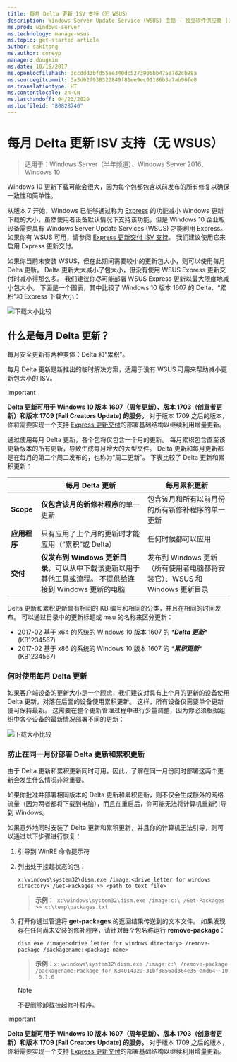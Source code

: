 ```yaml
---
title: 每月 Delta 更新 ISV 支持（无 WSUS）
description: Windows Server Update Service (WSUS) 主题 - 独立软件供应商 (ISV) 如何临时使用每月 Delta 更新而非 WSUS Express 更新交付来减小包大小
ms.prod: windows-server
ms.technology: manage-wsus
ms.topic: get-started article
author: sakitong
ms.author: coreyp
manager: dougkim
ms.date: 10/16/2017
ms.openlocfilehash: 3ccddd3bfd55ae340dc5273905bb475e7d2cb98a
ms.sourcegitcommit: 3a3d62f938322849f81ee9ec01186b3e7ab90fe0
ms.translationtype: HT
ms.contentlocale: zh-CN
ms.lasthandoff: 04/23/2020
ms.locfileid: "80828740"
---
```

# <a name="monthly-delta-update-isv-support-without-wsus"></a>每月 Delta 更新 ISV 支持（无 WSUS）

>适用于：Windows Server（半年频道）、Windows Server 2016、Windows 10

Windows 10 更新下载可能会很大，因为每个包都包含以前发布的所有修复以确保一致性和简单性。  

从版本 7 开始，Windows 已能够通过称为 [Express](https://technet.microsoft.com/library/cc708456(v=ws.10).aspx#Anchor_2) 的功能减小 Windows 更新下载的大小，虽然使用者设备默认情况下支持该功能，但是 Windows 10 企业版设备需要具有 Windows Server Update Services (WSUS) 才能利用 Express。 如果你有 WSUS 可用，请参阅 [Express 更新交付 ISV 支持](express-update-delivery-ISV-support.md)。 我们建议使用它来启用 Express 更新交付。 

如果你当前未安装 WSUS，但在此期间需要较小的更新包大小，则可以使用每月 Delta 更新。 Delta 更新大大减小了包大小，但没有使用 WSUS Express 更新交付时减小得那么多。 我们建议你尽可能部署 WSUS Express 更新以最大限度地减小包大小。 下面是一个图表，其中比较了 Windows 10 版本 1607 的 Delta、“累积”和 Express 下载大小：

![下载大小比较](../../media/express-update-delivery-isv-support/delta-1.png)

## <a name="what-is-monthly-delta-update"></a>什么是每月 Delta 更新？

每月安全更新有两种变体：Delta 和“累积”。

每月 Delta 更新是新推出的临时解决方案，适用于没有 WSUS 可用来帮助减小更新包大小的 ISV。

>[!IMPORTANT]
>**Delta 更新可用于 Windows 10 版本 1607（周年更新）、版本 1703（创意者更新）和版本 1709 (Fall Creators Update) 的服务。** 对于版本 1709 之后的版本，你将需要实现一个支持 [Express 更新交付](express-update-delivery-ISV-support.md)的部署基础结构以继续利用增量更新。

通过使用每月 Delta 更新，各个包将仅包含一个月的更新。 每月累积包含直至该更新版本的所有更新，导致生成每月增大的大型文件。 Delta 更新和每月更新都是在每月的第二个周二发布的，也称为“周二更新”。 下表比较了 Delta 更新和累积更新：

|                    | 每月 **Delta** 更新                                                                                                                                                                                                       | 每月**累积**更新                                                                                                                                                                                             |
|--------------------|--------------------------------------------------------------------------------------------------------------------------------------------------------------------------------------------------------------------------------|---------------------------------------------------------------------------------------------------------------------------------------------------------------------------------------------------------------------------|
| **Scope**          | **仅包含该月的新修补程序**的单一更新                                                                                                                                                                           | 包含该月和所有以前月份的所有新修补程序的单一更新                                                                                                                                                   |
| **应用程序**    | 只有应用了上个月的更新时才能应用（“累积”或 Delta）                                                                                                                                           | 任何时候都可以应用                                                                                                                                                                                                |
| **交付**       | **仅发布到 Windows 更新目录**，可以从中下载该更新以用于其他工具或流程。 不提供给连接到 Windows 更新的电脑                                                         | 发布到 Windows 更新（所有使用者电脑都将安装它）、WSUS 和 Windows 更新目录                                                                                                                |

Delta 更新和累积更新具有相同的 KB 编号和相同的分类，并且在相同的时间发布。 可以通过目录中的更新标题或 msu 的名称来区分更新：

- 2017-02 基于 x64 的系统的 Windows 10 版本 1607 的 *\***Delta 更新**\**   (KB1234567)
- 2017-02 基于 x86 的系统的 Windows 10 版本 1607 的 *\***累积更新**\**   (KB1234567)                                                                                                                                                                                                                                                                                                                                                                                                                                                                                                                                                                                                                                                                                                                                                                                                                                                                                      

### <a name="when-to-use-monthly-delta-update"></a>何时使用每月 Delta 更新

如果客户端设备的更新大小是一个顾虑，我们建议对具有上个月的更新的设备使用 Delta 更新，对落在后面的设备使用累积更新。 这样，所有设备仅需要单个更新便可保持最新。 这需要在整个更新管理过程中进行少量调整，因为你必须根据组织中各个设备的最新情况部署不同的更新：

![下载大小比较](../../media/express-update-delivery-isv-support/delta-2.png)

### <a name="prevent-deployment-of-delta-and-cumulative-updates-in-the-same-month"></a>防止在同一月份部署 Delta 更新和累积更新

由于 Delta 更新和累积更新同时可用，因此，了解在同一月份同时部署这两个更新会发生什么情况非常重要。

如果你批准并部署相同版本的 Delta 更新和累积更新，则不仅会生成额外的网络流量（因为两者都将下载到电脑），而且在重启后，你可能无法将计算机重新引导到 Windows。

如果意外地同时安装了 Delta 更新和累积更新，并且你的计算机无法引导，则可以通过以下步骤进行恢复：

1. 引导到 WinRE 命令提示符
2. 列出处于挂起状态的包：

    `x:\windows\system32\dism.exe /image:<drive letter for windows directory> /Get-Packages >> <path to text file>`
 
    > **示例**：` x:\windows\system32\dism.exe /image:c:\ /Get-Packages >> c:\temp\packages.txt`
 
3. 打开你通过管道将 **get-packages** 的返回结果传送到的文本文件。 如果发现存在任何尚未安装的修补程序，请针对每个包名称运行 **remove-package**：
 
   `dism.exe /image:<drive letter for windows directory> /remove-package /packagename:<package name>`
 
    > **示例**：`x:\windows\system32\dism.exe /image:c:\ /remove-package /packagename:Package_for_KB4014329~31bf3856ad364e35~amd64~~10.0.1.0`
 
    >[!NOTE]
    >不要删除卸载挂起修补程序。

>[!IMPORTANT]
>**Delta 更新可用于 Windows 10 版本 1607（周年更新）、版本 1703（创意者更新）和版本 1709 (Fall Creators Update) 的服务。** 对于版本 1709 之后的版本，你将需要实现一个支持 [Express 更新交付](express-update-delivery-ISV-support.md)的部署基础结构以继续利用增量更新。
